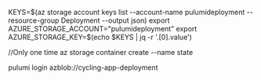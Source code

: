 KEYS=$(az storage account keys list --account-name pulumideployment --resource-group Deployment --output json)
export AZURE_STORAGE_ACCOUNT="pulumideployment"
export AZURE_STORAGE_KEY=$(echo \$KEYS | jq -r '.[0].value')

//Only one time
az storage container create --name state

pulumi login azblob://cycling-app-deployment
